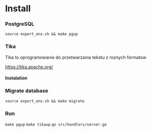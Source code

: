# Install

### PostgreSQL

`source export_env.sh && make pgup`

### Tika

Tika to oprogramowanie do przetwarzania tekstu z roznych formatow

https://tika.apache.org/

#### Instalation


### Migrate database

`source export_env.sh && make migrate`

### Run

`make pgup`
`make tikaup`
`go src/handlers/server.go` 
